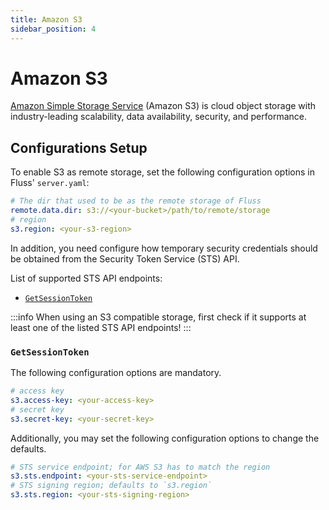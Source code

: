 ```yaml
---
title: Amazon S3
sidebar_position: 4
---
```


# Amazon S3

[Amazon Simple Storage Service](http://aws.amazon.com/s3/) (Amazon S3) is cloud object storage with industry-leading scalability, data availability, security, and performance.

## Configurations Setup

To enable S3 as remote storage, set the following configuration options in Fluss' `server.yaml`:

```yaml
# The dir that used to be as the remote storage of Fluss
remote.data.dir: s3://<your-bucket>/path/to/remote/storage
# region
s3.region: <your-s3-region>
```

In addition, you need configure how temporary security credentials should be obtained from the Security Token Service (STS) API.

List of supported STS API endpoints:
- [`GetSessionToken`](#getsessiontoken)

:::info
When using an S3 compatible storage, first check if it supports at least one of the listed STS API endpoints!
:::

### `GetSessionToken`

The following configuration options are mandatory.

```yaml
# access key
s3.access-key: <your-access-key>
# secret key
s3.secret-key: <your-secret-key>
```

Additionally, you may set the following configuration options to change the defaults.

```yaml
# STS service endpoint; for AWS S3 has to match the region
s3.sts.endpoint: <your-sts-service-endpoint>
# STS signing region; defaults to `s3.region`
s3.sts.region: <your-sts-signing-region>
```
